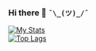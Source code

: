 ### Hi there 👋 ```¯\_(ツ)_/¯```

[![My Stats](https://github-readme-stats.vercel.app/api?username=brokiem)](#)<br>
[![Top Lags](https://github-readme-stats.vercel.app/api/top-langs/?username=brokiem&layout=compact)](#)
